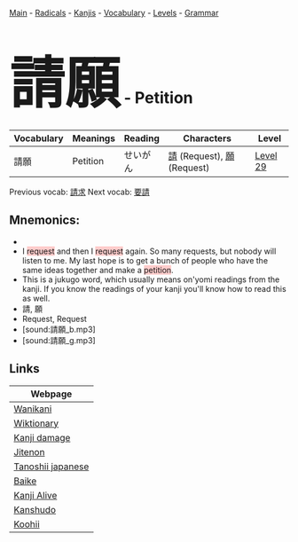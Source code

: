 <style> bigfont {font-size: 100px}</style>
[Main](../README.md) -
[Radicals](../radicals.md) -
[Kanjis](../kanjis.md) -
[Vocabulary](../vocabulary.md) -
[Levels](../levels.md) -
[Grammar](../grammar.md)
# <bigfont> 請願</bigfont> - Petition 

| Vocabulary | Meanings | Reading | Characters | Level |
| --- | --- | --- | --- | --- |
| 請願 | Petition | せいがん |  [請](../kanjis/請.md) (Request), [願](../kanjis/願.md) (Request) | [Level 29](../levels/wk_level29.md) |

Previous vocab: [請求](請求.md) Next vocab: [要請](要請.md) 

## Mnemonics:

* 
* I <span style="background-color:#ffcccb"> request</span> and then I <span style="background-color:#ffcccb"> request</span> again. So many requests, but nobody will listen to me. My last hope is to get a bunch of people who have the same ideas together and make a <span style="background-color:#ffcccb"> petition</span>.
* This is a jukugo word, which usually means on'yomi readings from the kanji. If you know the readings of your kanji you'll know how to read this as well.
* 請, 願
* Request, Request
* [sound:請願_b.mp3]
* [sound:請願_g.mp3]


## Links 

| Webpage |
| --- |
| [Wanikani          ](https://www.wanikani.com/kanji/請願) |
| [Wiktionary        ](https://en.wiktionary.org/wiki/請願) |
| [Kanji damage      ](http://www.kanjidamage.com/kanji/search?utf8=✓&q=請願) |
| [Jitenon           ](https://jitenon.com/kanji/請願) |
| [Tanoshii japanese ](https://www.tanoshiijapanese.com/dictionary/kanji.cfm?k=請願) |
| [Baike             ](https://baike.baidu.com/item/請願) |
| [Kanji Alive       ](https://app.kanjialive.com/請願) |
| [Kanshudo          ](https://www.kanshudo.com/searchmn?q=請願) |
| [Koohii            ](https://kanji.koohii.com/study/kanji/請願) |

